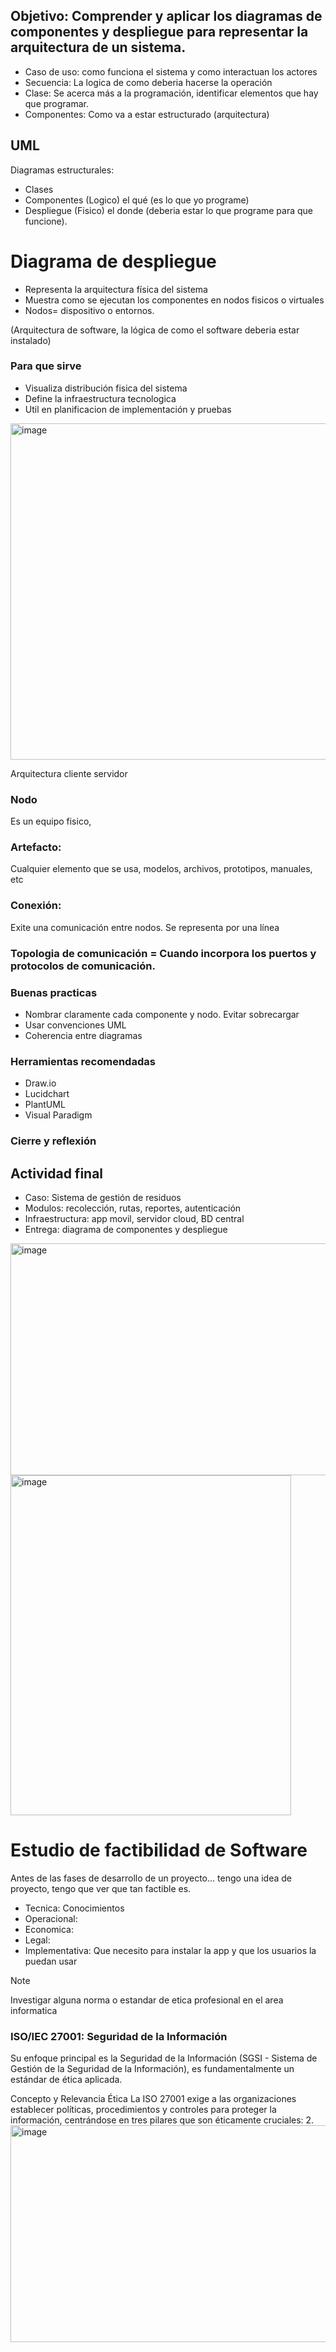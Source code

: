 ## Objetivo: Comprender y aplicar los diagramas de componentes y despliegue para representar la arquitectura de un sistema.

- Caso de uso: como funciona el sistema y como interactuan los actores
- Secuencia: La logica de como deberia hacerse la operación
- Clase: Se acerca más a la programación, identificar elementos que hay que programar.
- Componentes: Como va a estar estructurado (arquitectura)

## UML
Diagramas estructurales:
- Clases
- Componentes (Logico) el qué (es lo que yo programe)
- Despliegue (Fisico) el donde (deberia estar lo que programe para que funcione).

# Diagrama de despliegue

- Representa la arquitectura física del sistema
- Muestra como se ejecutan los componentes en nodos fisicos o virtuales
- Nodos= dispositivo o entornos.

(Arquitectura de software, la lógica de como el software deberia estar instalado)

### Para que sirve
- Visualiza distribución fisica del sistema
- Define la infraestructura tecnologica
- Util en planificacion de implementación y pruebas

<img width="914" height="538" alt="image" src="https://github.com/user-attachments/assets/2acbb0b2-7042-430f-b72e-a737a269bb13" />

Arquitectura cliente servidor

### Nodo
Es un equipo fisico,

### Artefacto:
Cualquier elemento que se usa, modelos, archivos, prototipos, manuales, etc

### Conexión:
Exite una comunicación entre nodos. Se representa por una línea

### Topologia de comunicación = Cuando incorpora los puertos y protocolos de comunicación.

### Buenas practicas
- Nombrar claramente cada componente y nodo. Evitar sobrecargar
- Usar convenciones UML
- Coherencia entre diagramas

### Herramientas recomendadas
- Draw.io
- Lucidchart
- PlantUML
- Visual Paradigm

### Cierre y reflexión

## Actividad final

- Caso: Sistema de gestión de residuos
- Modulos: recolección, rutas, reportes, autenticación
- Infraestructura: app movil, servidor cloud, BD central
- Entrega: diagrama de componentes y despliegue

<img width="609" height="371" alt="image" src="https://github.com/user-attachments/assets/c7c9427b-bd04-433f-8ad0-299dc12cd567" />

<img width="449" height="544" alt="image" src="https://github.com/user-attachments/assets/1a446f5e-548e-47c3-b4d3-d73992ee3c1e" />


# Estudio de factibilidad de Software

Antes de las fases de desarrollo de un proyecto... tengo una idea de proyecto, tengo que ver que tan factible es.
- Tecnica: Conocimientos
- Operacional: 
- Economica: 
- Legal: 
- Implementativa: Que necesito para instalar la app y que los usuarios la puedan usar

> [!NOTE]
> Investigar alguna norma o estandar de etica profesional en el area informatica

### ISO/IEC 27001: Seguridad de la Información
Su enfoque principal es la Seguridad de la Información (SGSI - Sistema de Gestión de la Seguridad de la Información), es fundamentalmente un estándar de ética aplicada.

Concepto y Relevancia Ética
La ISO 27001 exige a las organizaciones establecer políticas, procedimientos y controles para proteger la información, centrándose en tres pilares que son éticamente cruciales:
2. <img width="723" height="347" alt="image" src="https://github.com/user-attachments/assets/4593163b-c6f6-430a-bc03-d75dd4c2108d" />
